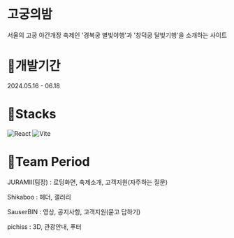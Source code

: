 # 고궁의밤
서울의 고궁 야간개장 축제인 '경복궁 별빛야행'과 '창덕궁 달빛기행'을 소개하는 사이트

# 🌙개발기간
2024.05.16 - 06.18

# 🌙Stacks
![React](https://img.shields.io/badge/react-%2320232a.svg?style=for-the-badge&logo=react&logoColor=%2361DAFB)
![Vite](https://img.shields.io/badge/vite-%23646CFF.svg?style=for-the-badge&logo=vite&logoColor=white)

# 🌙Team Period
JURAMII(팀장) : 로딩화면, 축제소개, 고객지원(자주하는 질문)


Shikaboo : 헤더, 갤러리


SauserBIN : 영상, 공지사항, 고객지원(묻고 답하기)


pichiss : 3D, 관광안내, 푸터
